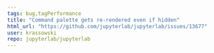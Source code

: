 ```yaml
---
tags: bug,tagPerformance
title: "Command palette gets re-rendered even if hidden"
html_url: "https://github.com/jupyterlab/jupyterlab/issues/13677"
user: krassowski
repo: jupyterlab/jupyterlab
---
```


